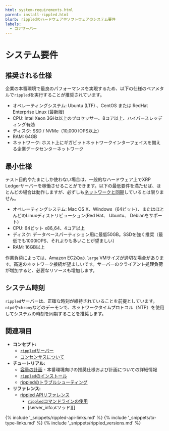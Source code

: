 ```yaml
---
html: system-requirements.html
parent: install-rippled.html
blurb: rippledのハードウェアやソフトウェアのシステム要件
labels:
  - コアサーバー
---
```

# システム要件

## 推奨される仕様

企業の本番環境で最良のパフォーマンスを実現するため、以下の仕様のベアメタルで`rippled`を実行することが推奨されています。

- オペレーティングシステム: Ubuntu (LTF) 、CentOS または RedHat Enterprise Linux (最新版)
- CPU: Intel Xeon 3GHz以上のプロセッサー、8コア以上、ハイパースレッディング有効
- ディスク: SSD / NVMe（10,000 IOPS以上）
- RAM: 64GB
- ネットワーク: ホスト上にギガビットネットワークインターフェイスを備える企業データセンターネットワーク

## 最小仕様

テスト目的やたまにしか使わない場合は、一般的なハードウェア上でXRP Ledgerサーバーを稼働させることができます。以下の最低要件を満たせば、ほとんどの場合は動作しますが、必ずしも[ネットワークと同期](server-doesnt-sync.html)しているとは限りません。

- オペレーティングシステム: Mac OS X、Windows（64ビット）、またはほとんどのLinuxディストリビューション(Red Hat、 Ubuntu、 Debianをサポート)
- CPU: 64ビット x86_64、4コア以上
- ディスク: データベースパーティション用に最低50GB。SSDを強く推奨（最低でも1000IOPS、それよりも多いことが望ましい）
- RAM: 16GB以上

作業負荷によっては、Amazon EC2の`m3.large` VMサイズが適切な場合があります。高速のネットワーク接続が望ましいです。サーバーのクライアント処理負荷が増加すると、必要なリソースも増加します。



## システム時刻

`rippled`サーバーは、正確な時刻が維持されていることを前提としています。`ntpd`や`chrony`などのデーモンで、ネットワークタイムプロトコル（NTP）を使用してシステムの時刻を同期することを推奨します。


## 関連項目

- **コンセプト:**
    - [`rippled`サーバー](xrpl-servers.html)
    - [コンセンサスについて](intro-to-consensus.html)
- **チュートリアル:**
    - [容量の計画](capacity-planning.html) - 本番環境向けの推奨仕様および計画についての詳細情報
    - [`rippled`のインストール](install-rippled.html)
    - [rippledのトラブルシューティング](troubleshoot-the-rippled-server.html)
- **リファレンス:**
    - [rippled APIリファレンス](rippled-api.html)
      - [`rippled`コマンドラインの使用](commandline-usage.html)
      - [server_infoメソッド][]


<!--{# common link defs #}-->
{% include '_snippets/rippled-api-links.md' %}
{% include '_snippets/tx-type-links.md' %}
{% include '_snippets/rippled_versions.md' %}
